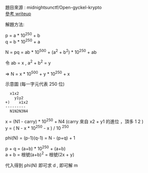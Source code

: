 題目來源 : midnightsunctf/Open-gyckel-krypto<br>
[參考 writeup](https://upbhack.de/posts/2019/04/writeup-open-gyckel-krypto-from-midnightsun-ctf-2019-quals/)

解題方法:

p = a * 10<sup>250</sup> + b</br>
q = b * 10<sup>250</sup> + a

N = pq = ab * 10<sup>500</sup> + (a<sup>2</sup> + b<sup>2</sup>) * 10<sup>250</sup> + ab

令 ab = x , a<sup>2</sup> + b<sup>2</sup> = y

=> N = x * 10<sup>500</sup> + y * 10<sup>250</sup> + x

示意圖 (每一字元代表 250 位)
```
  x1x2
    y1y2
+)    x1x2
---------
  N1N2N3N4
``` 

x = (N1 - carry) * 10<sup>250</sup> + N4    (carry 來自 x2 + y1 的進位 ，頂多 1 2 ) </br>
y = ( N - x * 10<sup>250</sup> - x ) / 10 <sup>250</sup>

phi(N) = (p-1)(q-1) = N - (p+q) + 1

p + q = (a+b) * 10<sup>250</sup> + (a+b)</br>
a + b = 根號(a+b)<sup>2</sup> = 根號(2x + y)

代入得到 phi(N) 即可求 d , 即可解 m

